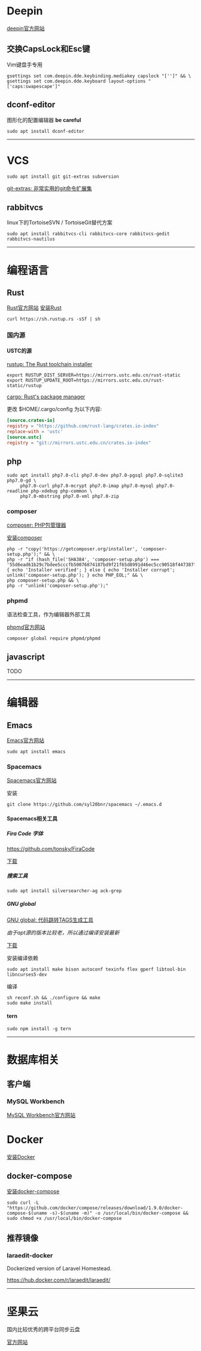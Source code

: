 # Deepin #

[deepin官方网站](https://www.deepin.org/)

## 交换CapsLock和Esc键 ##

Vim键盘手专用

``` shell
gsettings set com.deepin.dde.keybinding.mediakey capslock "['']" && \
gsettings set com.deepin.dde.keyboard layout-options "['caps:swapescape']"
```

## dconf-editor ##

图形化的配置编辑器 **be careful**

``` shell
sudo apt install dconf-editor
```

-------------------------------------------------------------------------------

# VCS #

``` shell
sudo apt install git git-extras subversion
```

[git-extras: 非常实用的git命令扩展集](https://github.com/tj/git-extras/blob/master/Commands.md)

## rabbitvcs ##

linux下的TortoiseSVN / TortoiseGit替代方案

``` shell
sudo apt install rabbitvcs-cli rabbitvcs-core rabbitvcs-gedit rabbitvcs-nautilus
```

-------------------------------------------------------------------------------

# 编程语言 #

## Rust ##

[Rust官方网站](https://www.rust-lang.org/zh-CN/)
[安装Rust](https://www.rust-lang.org/zh-CN/install.html)

``` shell
curl https://sh.rustup.rs -sSf | sh
```

### 国内源 ###

#### USTC的源 ####

[rustup: The Rust toolchain installer](https://lug.ustc.edu.cn/wiki/mirrors/help/rust-static)

``` shell
export RUSTUP_DIST_SERVER=https://mirrors.ustc.edu.cn/rust-static
export RUSTUP_UPDATE_ROOT=https://mirrors.ustc.edu.cn/rust-static/rustup
```

[cargo: Rust's package manager](https://lug.ustc.edu.cn/wiki/mirrors/help/rust-crates)

更改 $HOME/.cargo/config 为以下内容:

``` toml
[source.crates-io]
registry = "https://github.com/rust-lang/crates.io-index"
replace-with = 'ustc'
[source.ustc]
registry = "git://mirrors.ustc.edu.cn/crates.io-index"
```

## php ##

``` shell
sudo apt install php7.0-cli php7.0-dev php7.0-pgsql php7.0-sqlite3 php7.0-gd \
     php7.0-curl php7.0-mcrypt php7.0-imap php7.0-mysql php7.0-readline php-xdebug php-common \
     php7.0-mbstring php7.0-xml php7.0-zip
```

### composer ###

[composer: PHP包管理器](https://getcomposer.org/)

[安装composer](https://getcomposer.org/download/)

``` shell
php -r "copy('https://getcomposer.org/installer', 'composer-setup.php');" && \
php -r "if (hash_file('SHA384', 'composer-setup.php') === '55d6ead61b29c7bdee5cccfb50076874187bd9f21f65d8991d46ec5cc90518f447387fb9f76ebae1fbbacf329e583e30') { echo 'Installer verified'; } else { echo 'Installer corrupt'; unlink('composer-setup.php'); } echo PHP_EOL;" && \
php composer-setup.php && \
php -r "unlink('composer-setup.php');"
```

### phpmd ###

语法检查工具，作为编辑器外部工具

[phpmd官方网站](https://phpmd.org/)

``` shell
composer global require phpmd/phpmd
```

## javascript ##

TODO

-------------------------------------------------------------------------------

# 编辑器 #

## Emacs ##

[Emacs官方网站](https://www.gnu.org/software/emacs/)

``` shellsession
sudo apt install emacs
```

### Spacemacs ###

[Spacemacs官方网站](http://spacemacs.org/)

安装

``` shell
git clone https://github.com/syl20bnr/spacemacs ~/.emacs.d
```

#### Spacemacs相关工具 ####

##### Fira Code 字体 #####

https://github.com/tonsky/FiraCode

[下载](https://github.com/tonsky/FiraCode/releases)

##### 搜索工具 #####

``` shell
sudo apt install silversearcher-ag ack-grep
```

##### GNU global #####

[GNU global: 代码跳转TAGS生成工具](https://www.gnu.org/software/global/)

*由于apt源的版本比较老，所以通过编译安装最新*

[下载](https://www.gnu.org/software/global/download.html)

安装编译依赖

``` shell
sudo apt install make bison autoconf texinfo flex gperf libtool-bin libncurses5-dev
```

编译

``` shell
sh reconf.sh && ./configure && make
sudo make install
```

#### tern ####

``` shell
sudo npm install -g tern
```

-------------------------------------------------------------------------------

# 数据库相关 #

## 客户端 ##

### MySQL Workbench ###

[MySQL Workbench官方网站](https://www.mysql.com/products/workbench/)

# Docker #

[安装Docker](https://docs.docker.com/engine/installation/linux/ubuntu/)

## docker-compose ##

[安装docker-compose](https://docs.docker.com/compose/install/)

``` shell
sudo curl -L "https://github.com/docker/compose/releases/download/1.9.0/docker-compose-$(uname -s)-$(uname -m)" -o /usr/local/bin/docker-compose && sudo chmod +x /usr/local/bin/docker-compose
```

## 推荐镜像 ##

### laraedit-docker ###

Dockerized version of Laravel Homestead.

https://hub.docker.com/r/laraedit/laraedit/

-------------------------------------------------------------------------------

# 坚果云 #

国内比较优秀的跨平台同步云盘

[官方网站](https://www.jianguoyun.com/)
